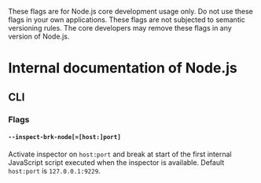 These flags are for Node.js core development usage only. Do not use these flags in your own applications. These flags are not subjected to semantic versioning rules. The core developers may remove these flags in any version of Node.js.

# Internal documentation of Node.js

## CLI

### Flags

#### `--inspect-brk-node[=[host:]port]`


<!-- YAML
added: v7.6.0
-->

Activate inspector on `host:port` and break at start of the first internal JavaScript script executed when the inspector is available. Default `host:port` is `127.0.0.1:9229`.
